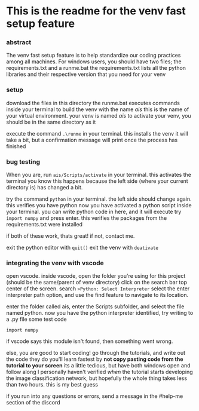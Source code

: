 # This is the readme for the venv fast setup feature

### abstract

The venv fast setup feature is to help standardize our coding practices among all machines.
For windows users, you should have two files; the requirements.txt and a runme.bat
the requirements.txt lists all the python libraries and their respective version that you need for your venv

### setup

download the files in this directory
the runme.bat executes commands inside your terminal to build the venv with the name *ais*
this is the name of your virtual environment. your venv is named *ais*
to activate your venv, you should be in the same directory as it

execute the command `.\runme` in your terminal. this installs the venv
it will take a bit, but a confirmation message will print once the process has finished


### bug testing

When you are, run `ais/Scripts/activate` in your terminal. this activates the terminal
you know this happens because the left side (where your current directory is) has changed a bit.

try the command `python` in your terminal. the left side should change again. this verifies you have python
now you have activated a python script inside your terminal. you can write python code in here, and it will execute
try `import numpy` and press enter. this verifies the packages from the requirements.txt were installed

if both of these work, thats great! if not, contact me.

exit the python editor with `quit()`
exit the venv with `deativate`


### integrating the venv with vscode

open vscode. inside vscode, open the folder you're using for this project (should be the same/parent of venv directory)
click on the search bar top center of the screen. search `>Python: Select Interpreter`
select the enter interpreter path option, and use the find feature to navigate to its location.

enter the folder called ais, enter the Scripts subfolder, and select the file named python.
now you have the python interpreter identified, try writing to a .py file some test code

`import numpy`

if vscode says this module isn't found, then something went wrong.

else, you are good to start coding! go through the tutorials, and write out the code they do
you'll learn fastest by **not copy pasting code from the tutorial to your screen**
its a little tedious, but have both windows open and follow along
I personally haven't verified *when* the tutorial starts developing the image classification network, but hopefully the whole thing takes less than two hours. this is my best guess

if you run into any questions or errors, send a message in the #help-me section of the discord

